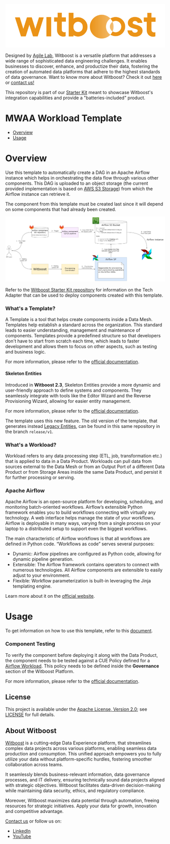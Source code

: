 <p align="center">
    <a href="https://www.agilelab.it/witboost">
        <img src="docs/img/witboost_logo.svg" alt="witboost" width=600 >
    </a>
</p>

Designed by [Agile Lab](https://www.agilelab.it/), Witboost is a versatile platform that addresses a wide range of sophisticated data engineering challenges. It enables businesses to discover, enhance, and productize their data, fostering the creation of automated data platforms that adhere to the highest standards of data governance. Want to know more about Witboost? Check it out [here](https://www.agilelab.it/witboost) or [contact us!](https://www.agilelab.it/contacts)

This repository is part of our [Starter Kit](https://github.com/agile-lab-dev/witboost-starter-kit) meant to showcase Witboost's integration capabilities and provide a "batteries-included" product.


# MWAA Workload Template

- [Overview](#overview)
- [Usage](#usage)

# Overview

Use this template to automatically create a DAG in an Apache Airflow instance which helps in orchestrating the data flow through various other components. This DAG is uploaded to an object storage (the current provided implementation is based on [AWS S3 Storage](https://aws.amazon.com/s3/)) from which the Airflow instance can retrieve it.

The component from this template must be created last since it will depend on some components that had already been created.

![Overview](docs/img/hld-Overview.jpg)

Refer to the [Witboost Starter Kit repository](https://github.com/agile-lab-dev/witboost-starter-kit) for information on the Tech Adapter that can be used to deploy components created with this template.


### What's a Template?

A Template is a tool that helps create components inside a Data Mesh. Templates help establish a standard across the organization. This standard leads to easier understanding, management and maintenance of components. Templates provide a predefined structure so that developers don't have to start from scratch each time, which leads to faster development and allows them to focus on other aspects, such as testing and business logic.

For more information, please refer to the [official documentation](https://docs.witboost.agilelab.it/docs/p1_user/p6_advanced/p6_1_templates/#getting-started).

#### Skeleton Entities

Introduced in **Witboost 2.3**, Skeleton Entities provide a more dynamic and user-friendly approach to define systems and components. They seamlessly integrate with tools like the Editor Wizard and the Reverse Provisioning Wizard, allowing for easier entity management.

For more information, please refer to the [official documentation](https://docs.witboost.com/docs/p3_tech/p12_catalog/p12_2_skeleton_entities).

The template uses this new feature. The old version of the template, that generates instead [Legacy Entities](https://docs.witboost.com/docs/p3_tech/p12_catalog/p12_2_skeleton_entities/#skeleton-vs-legacy-entities), can be found in this same repository in the branch `release/v1`.

### What's a Workload?

Workload refers to any data processing step (ETL, job, transformation etc.) that is applied to data in a Data Product. Workloads can pull data from sources external to the Data Mesh or from an Output Port of a different Data Product or from Storage Areas inside the same Data Product, and persist it for further processing or serving.


### Apache Airflow

Apache Airflow is an open-source platform for developing, scheduling, and monitoring batch-oriented workflows. Airflow’s extensible Python framework enables you to build workflows connecting with virtually any technology. A web interface helps manage the state of your workflows. Airflow is deployable in many ways, varying from a single process on your laptop to a distributed setup to support even the biggest workflows.

The main characteristic of Airflow workflows is that all workflows are defined in Python code. “Workflows as code” serves several purposes:

- Dynamic: Airflow pipelines are configured as Python code, allowing for dynamic pipeline generation.
- Extensible: The Airflow framework contains operators to connect with numerous technologies. All Airflow components are extensible to easily adjust to your environment.
- Flexible: Workflow parameterization is built-in leveraging the Jinja templating engine.

Learn more about it on the [official website](https://airflow.apache.org/).

# Usage

To get information on how to use this template, refer to this [document](./docs/index.md).

### Component Testing

To verify the component before deploying it along with the Data Product, the component needs to be tested against a CUE Policy defined for a [Airflow Workload](./policies/airflow.cue). This policy needs to be defined inside the **Governance** section of the Witboost Platform.

For more information, please refer to the [official documentation](https://docs.witboost.agilelab.it/docs/p1_user/p5_managing_policies/p5_1_overview).


## License

This project is available under the [Apache License, Version 2.0](https://opensource.org/licenses/Apache-2.0); see [LICENSE](LICENSE) for full details.

## About Witboost

[Witboost](https://witboost.com/) is a cutting-edge Data Experience platform, that streamlines complex data projects across various platforms, enabling seamless data production and consumption. This unified approach empowers you to fully utilize your data without platform-specific hurdles, fostering smoother collaboration across teams.

It seamlessly blends business-relevant information, data governance processes, and IT delivery, ensuring technically sound data projects aligned with strategic objectives. Witboost facilitates data-driven decision-making while maintaining data security, ethics, and regulatory compliance.

Moreover, Witboost maximizes data potential through automation, freeing resources for strategic initiatives. Apply your data for growth, innovation and competitive advantage.

[Contact us](https://witboost.com/contact-us) or follow us on:

- [LinkedIn](https://www.linkedin.com/showcase/witboost/)
- [YouTube](https://www.youtube.com/@witboost-platform)